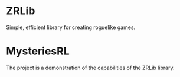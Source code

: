 # ZRLib

Simple, efficient library for creating roguelike games.

# MysteriesRL

The project is a demonstration of the capabilities of the ZRLib library.
